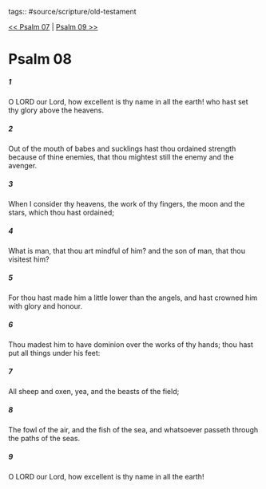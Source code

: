 tags:: #source/scripture/old-testament

[<< Psalm 07](old-testament/19_Psalms/Psalm_07.md) | [Psalm 09 >>](old-testament/19_Psalms/Psalm_09.md)

# Psalm 08

##### 1

O LORD our Lord, how excellent is thy name in all the earth! who hast set thy glory above the heavens.

##### 2

Out of the mouth of babes and sucklings hast thou ordained strength because of thine enemies, that thou mightest still the enemy and the avenger.

##### 3

When I consider thy heavens, the work of thy fingers, the moon and the stars, which thou hast ordained;

##### 4

What is man, that thou art mindful of him? and the son of man, that thou visitest him?

##### 5

For thou hast made him a little lower than the angels, and hast crowned him with glory and honour.

##### 6

Thou madest him to have dominion over the works of thy hands; thou hast put all things under his feet:

##### 7

All sheep and oxen, yea, and the beasts of the field;

##### 8

The fowl of the air, and the fish of the sea, and whatsoever passeth through the paths of the seas.

##### 9

O LORD our Lord, how excellent is thy name in all the earth!
